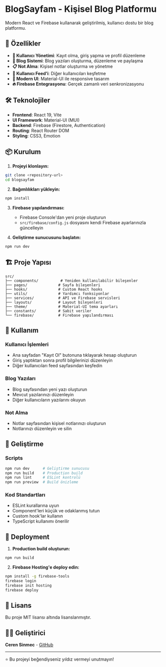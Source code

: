 # BlogSayfam - Kişisel Blog Platformu

Modern React ve Firebase kullanarak geliştirilmiş, kullanıcı dostu bir blog platformu.

## 🚀 Özellikler

- **👤 Kullanıcı Yönetimi**: Kayıt olma, giriş yapma ve profil düzenleme
- **📝 Blog Sistemi**: Blog yazıları oluşturma, düzenleme ve paylaşma
- **📋 Not Alma**: Kişisel notlar oluşturma ve yönetme
- **👥 Kullanıcı Feed'i**: Diğer kullanıcıları keşfetme
- **🎨 Modern UI**: Material-UI ile responsive tasarım
- **🔥 Firebase Entegrasyonu**: Gerçek zamanlı veri senkronizasyonu

## 🛠️ Teknolojiler

- **Frontend**: React 19, Vite
- **UI Framework**: Material-UI (MUI)
- **Backend**: Firebase (Firestore, Authentication)
- **Routing**: React Router DOM
- **Styling**: CSS3, Emotion

## 📦 Kurulum

1. **Projeyi klonlayın:**
```bash
git clone <repository-url>
cd blogsayfam
```

2. **Bağımlılıkları yükleyin:**
```bash
npm install
```

3. **Firebase yapılandırması:**
   - Firebase Console'dan yeni proje oluşturun
   - `src/firebase/config.js` dosyasını kendi Firebase ayarlarınızla güncelleyin

4. **Geliştirme sunucusunu başlatın:**
```bash
npm run dev
```

## 🏗️ Proje Yapısı

```
src/
├── components/          # Yeniden kullanılabilir bileşenler
├── pages/              # Sayfa bileşenleri
├── hooks/              # Custom React hooks
├── utils/              # Yardımcı fonksiyonlar
├── services/           # API ve Firebase servisleri
├── layouts/            # Layout bileşenleri
├── theme/              # Material-UI tema ayarları
├── constants/          # Sabit veriler
└── firebase/           # Firebase yapılandırması
```

## 🎯 Kullanım

### Kullanıcı İşlemleri
- Ana sayfadan "Kayıt Ol" butonuna tıklayarak hesap oluşturun
- Giriş yaptıktan sonra profil bilgilerinizi düzenleyin
- Diğer kullanıcıları feed sayfasından keşfedin

### Blog Yazıları
- Blog sayfasından yeni yazı oluşturun
- Mevcut yazılarınızı düzenleyin
- Diğer kullanıcıların yazılarını okuyun

### Not Alma
- Notlar sayfasından kişisel notlarınızı oluşturun
- Notlarınızı düzenleyin ve silin

## 🔧 Geliştirme

### Scripts
```bash
npm run dev      # Geliştirme sunucusu
npm run build    # Production build
npm run lint     # ESLint kontrolü
npm run preview  # Build önizleme
```

### Kod Standartları
- ESLint kurallarına uyun
- Component'leri küçük ve odaklanmış tutun
- Custom hook'lar kullanın
- TypeScript kullanımı önerilir

## 🚀 Deployment

1. **Production build oluşturun:**
```bash
npm run build
```

2. **Firebase Hosting'e deploy edin:**
```bash
npm install -g firebase-tools
firebase login
firebase init hosting
firebase deploy
```

## 📄 Lisans

Bu proje MIT lisansı altında lisanslanmıştır.

## 👨‍💻 Geliştirici

**Ceren Sinmec** - [GitHub](https://github.com/cerensinmec)

---

⭐ Bu projeyi beğendiyseniz yıldız vermeyi unutmayın!
